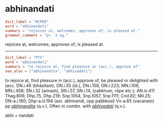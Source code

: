 # abhinandati

``` toml
dict_label = "NCPED"
word = "abhinandati"
summary = "rejoices at, welcomes; approves of; is pleased at."
grammar_comment = "pr. 3 sg."
```

rejoices at, welcomes; approves of; is pleased at.

--------------------

``` toml
dict_label = "PTS"
word = "abhinandati"
summary = "to rejoice at, find pleasure in (acc.), approve of"
see_also = ["abhinandita", "abhivadati"]
```

to rejoice at, find pleasure in (acc.), approve of, be pleased or delighted with (acc. DN.i.46 (bhāsitaṃ), DN.i.55 (id.), DN.i.158, DN.i.223; MN.i.109, MN.i.458; SN.i.32 (annaṃ), SN.i.57, SN.i.14, (cakkhuṃ, rūpe etc.); AN.iv.411 Thag.606; Dhp.75, Dhp.219; Snp.1054, Snp.1057, Snp.1111; Cnd.82; Mil.25; DN\-a.i.160; Dhp\-a.iii.194 (aor. abhinandi, opp paṭikkosi) Vv\-a.65 (vacanaṃ)  
pp *[abhinandita](abhinandita.md)* (q.v.). Often in combn. with *[abhivadati](abhivadati.md)* (q.v.).

abhi \+ nandati

